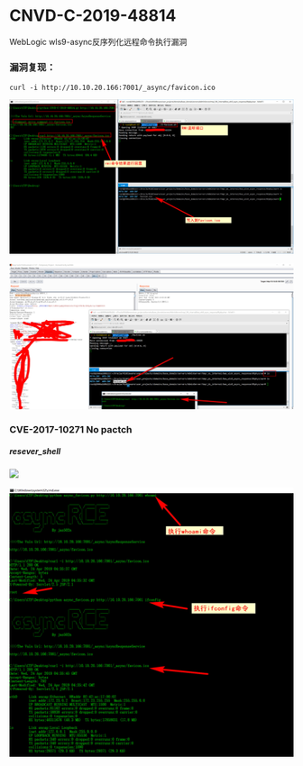 # CNVD-C-2019-48814
WebLogic wls9-async反序列化远程命令执行漏洞


### 漏洞复现：

```
curl -i http://10.10.20.166:7001/_async/favicon.ico
```

![](./python.jpg)

![](./burpsuite.jpg)

###  CVE-2017-10271 No pactch

##### resever_shell
![](./resever_shell.jpg)

![](./command.jpg)
